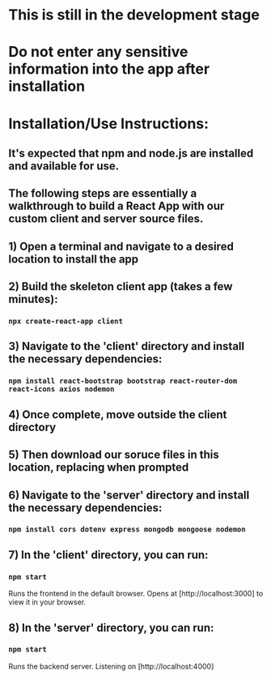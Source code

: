 # This is still in the development stage
# Do not enter any sensitive information into the app after installation

# Installation/Use Instructions:
## It's expected that npm and node.js are installed and available for use.
## The following steps are essentially a walkthrough to build a React App with our custom client and server source files.

## 1) Open a terminal and navigate to a desired location to install the app

## 2) Build the skeleton client app (takes a few minutes):

### `npx create-react-app client`


## 3) Navigate to the 'client' directory and install the necessary dependencies:
### `npm install react-bootstrap bootstrap react-router-dom react-icons axios nodemon`


## 4) Once complete, move outside the client directory


## 5) Then download our soruce files in this location, replacing when prompted


## 6) Navigate to the 'server' directory and install the necessary dependencies:
### `npm install cors dotenv express mongodb mongoose nodemon`


## 7) In the 'client' directory, you can run:
### `npm start`
Runs the frontend in the default browser.
Opens at [http://localhost:3000] to view it in your browser.


## 8) In the 'server' directory, you can run:
### `npm start`
Runs the backend server.
Listening on [http://localhost:4000]
